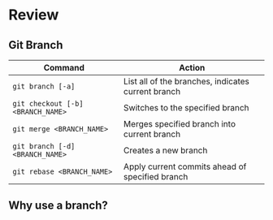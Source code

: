 # Review

## Git Branch

| Command                           | Action                                             |
| --------------------------------- | -------------------------------------------------- |
| `git branch [-a]`                 | List all of the branches, indicates current branch |
| `git checkout [-b] <BRANCH_NAME>` | Switches to the specified branch                   |
| `git merge <BRANCH_NAME>`         | Merges specified branch into current branch        |
| `git branch [-d] <BRANCH_NAME>`   | Creates a new branch                               |
| `git rebase <BRANCH_NAME>`        | Apply current commits ahead of specified branch    |

## Why use a branch?
